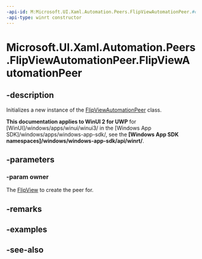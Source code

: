 ```yaml
---
-api-id: M:Microsoft.UI.Xaml.Automation.Peers.FlipViewAutomationPeer.#ctor(Microsoft.UI.Xaml.Controls.FlipView)
-api-type: winrt constructor
---
```


<!-- Method syntax
public FlipViewAutomationPeer(Windows.UI.Xaml.Controls.FlipView owner)
-->

# Microsoft.UI.Xaml.Automation.Peers.FlipViewAutomationPeer.FlipViewAutomationPeer

## -description
Initializes a new instance of the [FlipViewAutomationPeer](flipviewautomationpeer.md) class.

**This documentation applies to WinUI 2 for UWP** for [WinUI]/windows/apps/winui/winui3/ in the [Windows App SDK]/windows/apps/windows-app-sdk/, see the **[Windows App SDK namespaces]/windows/windows-app-sdk/api/winrt/**.

## -parameters
### -param owner
The [FlipView](../microsoft.ui.xaml.controls/flipview.md) to create the peer for.

## -remarks

## -examples

## -see-also
